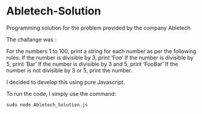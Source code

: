 # Abletech-Solution
Programming solution for the problem provided by the company Abletech 

The challange was :

For the numbers 1 to 100, print a string for each number as per the following rules: If the number is divisible by 3, print ‘Foo’ If the number is divisible by 5, print ‘Bar’ If the number is divisible by 3 and 5, print ‘FooBar’ If the number is not divisible by 3 or 5, print the number.

I decided to develop this using pure Javascript.

To run the code, I simply use the command:

`sudo node Abletech_Solution.js`

